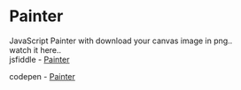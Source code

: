 # Painter
JavaScript Painter with download your canvas image in png..<br>
watch it here..<br>
jsfiddle - <a href="https://jsfiddle.net/pranab/1w547zfd/" target="_blank">Painter</a>

codepen - <a href="http://codepen.io/Phe0nix/pen/MbbOMM" target="_blank">Painter</a>
 
